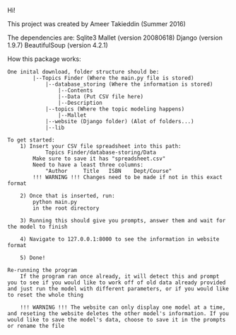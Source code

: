 Hi!

This project was created by Ameer Takieddin (Summer 2016)

The dependencies are:
	Sqlite3
	Mallet (version 20080618)
	Django (version 1.9.7)
	BeautifulSoup (version 4.2.1)

How this package works:

	One inital download, folder structure should be:
			|--Topics Finder (Where the main.py file is stored)
				|--database_storing (Where the information is stored)
					|--Contents
					|--Data (Put CSV file here)
					|--Description
				|--topics (Where the topic modeling happens)
					|--Mallet
				|--website (Django folder) (Alot of folders...)
				|--lib

	To get started:
		1) Insert your CSV file spreadsheet into this path:
				Topics Finder/database-storing/Data
			Make sure to save it has "spreadsheet.csv"
			Need to have a least three columns:
				"Author		Title	ISBN	Dept/Course"
			!!! WARNING !!! Changes need to be made if not in this exact format

		2) Once that is inserted, run:
			python main.py
			in the root directory

		3) Running this should give you prompts, answer them and wait for the model to finish

		4) Navigate to 127.0.0.1:8000 to see the information in website format

		5) Done!

	Re-running the program
		If the program ran once already, it will detect this and prompt you to see if you would like to work off of old data already provided and just run the model with different parameters, or if you would like to reset the whole thing

		!!! WARNING !!! The website can only display one model at a time, and reseting the website deletes the other model's information. If you would like to save the model's data, choose to save it in the prompts or rename the file
